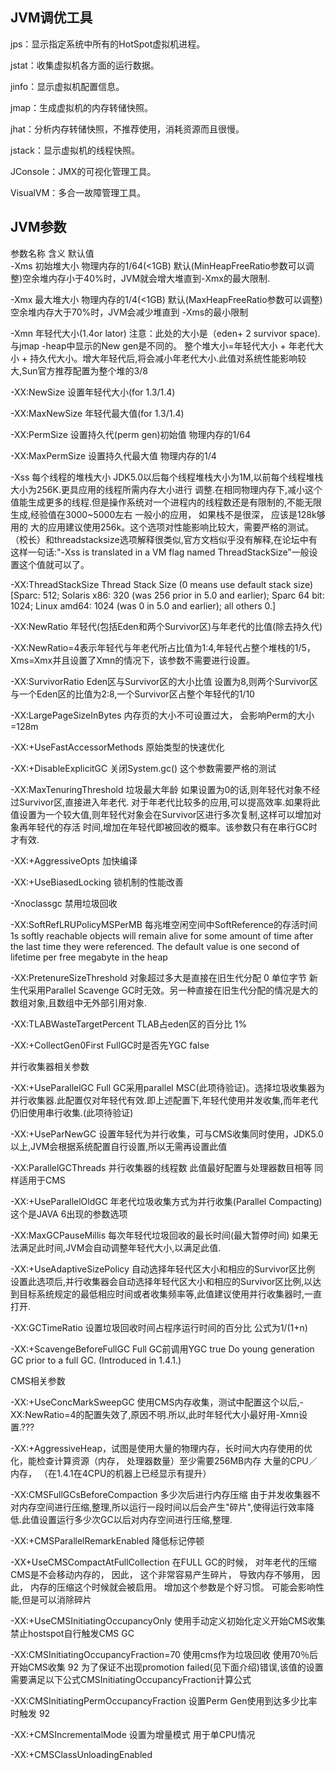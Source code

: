 ## JVM调优工具
jps：显示指定系统中所有的HotSpot虚拟机进程。

jstat：收集虚拟机各方面的运行数据。

jinfo：显示虚拟机配置信息。

jmap：生成虚拟机的内存转储快照。

jhat：分析内存转储快照，不推荐使用，消耗资源而且很慢。

jstack：显示虚拟机的线程快照。

JConsole：JMX的可视化管理工具。

VisualVM：多合一故障管理工具。

## JVM参数

参数名称	  含义	    默认值	 
-Xms	初始堆大小	物理内存的1/64(<1GB)	默认(MinHeapFreeRatio参数可以调整)空余堆内存小于40%时，JVM就会增大堆直到-Xmx的最大限制.

-Xmx	最大堆大小	物理内存的1/4(<1GB)	默认(MaxHeapFreeRatio参数可以调整)空余堆内存大于70%时，JVM会减少堆直到 -Xms的最小限制

-Xmn	年轻代大小(1.4or lator)	 	注意：此处的大小是（eden+ 2 survivor space).与jmap -heap中显示的New gen是不同的。
整个堆大小=年轻代大小 + 年老代大小 + 持久代大小。增大年轻代后,将会减小年老代大小.此值对系统性能影响较大,Sun官方推荐配置为整个堆的3/8

-XX:NewSize	设置年轻代大小(for 1.3/1.4)	 	
 
-XX:MaxNewSize	年轻代最大值(for 1.3/1.4)	
 	 
-XX:PermSize	设置持久代(perm gen)初始值	物理内存的1/64	 

-XX:MaxPermSize	设置持久代最大值	物理内存的1/4	 

-Xss	每个线程的堆栈大小	 	JDK5.0以后每个线程堆栈大小为1M,以前每个线程堆栈大小为256K.更具应用的线程所需内存大小进行 调整.在相同物理内存下,减小这个值能生成更多的线程.但是操作系统对一个进程内的线程数还是有限制的,不能无限生成,经验值在3000~5000左右
一般小的应用， 如果栈不是很深， 应该是128k够用的 大的应用建议使用256k。这个选项对性能影响比较大，需要严格的测试。（校长）和threadstacksize选项解释很类似,官方文档似乎没有解释,在论坛中有这样一句话:"-Xss is translated in a VM flag named ThreadStackSize”一般设置这个值就可以了。

-XX:ThreadStackSize	Thread Stack Size	 	(0 means use default stack size) [Sparc: 512; Solaris x86: 320 (was 256 prior in 5.0 and earlier); Sparc 64 bit: 1024; Linux amd64: 1024 (was 0 in 5.0 and earlier); all others 0.]

-XX:NewRatio	年轻代(包括Eden和两个Survivor区)与年老代的比值(除去持久代)	 	

-XX:NewRatio=4表示年轻代与年老代所占比值为1:4,年轻代占整个堆栈的1/5，Xms=Xmx并且设置了Xmn的情况下，该参数不需要进行设置。

-XX:SurvivorRatio	Eden区与Survivor区的大小比值	 	设置为8,则两个Survivor区与一个Eden区的比值为2:8,一个Survivor区占整个年轻代的1/10

-XX:LargePageSizeInBytes	内存页的大小不可设置过大， 会影响Perm的大小	 	=128m

-XX:+UseFastAccessorMethods	原始类型的快速优化	 	 

-XX:+DisableExplicitGC	关闭System.gc()	 	这个参数需要严格的测试

-XX:MaxTenuringThreshold	垃圾最大年龄	 	如果设置为0的话,则年轻代对象不经过Survivor区,直接进入年老代. 对于年老代比较多的应用,可以提高效率.如果将此值设置为一个较大值,则年轻代对象会在Survivor区进行多次复制,这样可以增加对象再年轻代的存活 时间,增加在年轻代即被回收的概率。该参数只有在串行GC时才有效.

-XX:+AggressiveOpts	加快编译	 	 

-XX:+UseBiasedLocking	锁机制的性能改善	 	 

-Xnoclassgc	禁用垃圾回收	 	 

-XX:SoftRefLRUPolicyMSPerMB	每兆堆空闲空间中SoftReference的存活时间	1s	softly reachable objects will remain alive for some amount of time after the last time they were referenced. The default value is one second of lifetime per free megabyte in the heap

-XX:PretenureSizeThreshold	对象超过多大是直接在旧生代分配	0	单位字节 新生代采用Parallel Scavenge GC时无效。另一种直接在旧生代分配的情况是大的数组对象,且数组中无外部引用对象.

-XX:TLABWasteTargetPercent	TLAB占eden区的百分比	1%	 

-XX:+CollectGen0First	FullGC时是否先YGC	false	 

并行收集器相关参数

-XX:+UseParallelGC	Full GC采用parallel MSC(此项待验证)。选择垃圾收集器为并行收集器.此配置仅对年轻代有效.即上述配置下,年轻代使用并发收集,而年老代仍旧使用串行收集.(此项待验证)

-XX:+UseParNewGC	设置年轻代为并行收集，可与CMS收集同时使用，JDK5.0以上,JVM会根据系统配置自行设置,所以无需再设置此值

-XX:ParallelGCThreads	并行收集器的线程数	 	此值最好配置与处理器数目相等 同样适用于CMS

-XX:+UseParallelOldGC	年老代垃圾收集方式为并行收集(Parallel Compacting)	 	这个是JAVA 6出现的参数选项

-XX:MaxGCPauseMillis	每次年轻代垃圾回收的最长时间(最大暂停时间)	 	如果无法满足此时间,JVM会自动调整年轻代大小,以满足此值.

-XX:+UseAdaptiveSizePolicy	自动选择年轻代区大小和相应的Survivor区比例	 	设置此选项后,并行收集器会自动选择年轻代区大小和相应的Survivor区比例,以达到目标系统规定的最低相应时间或者收集频率等,此值建议使用并行收集器时,一直打开.

-XX:GCTimeRatio	设置垃圾回收时间占程序运行时间的百分比	 	公式为1/(1+n)

-XX:+ScavengeBeforeFullGC	Full GC前调用YGC	true	Do young generation GC prior to a full GC. (Introduced in 1.4.1.)

CMS相关参数

-XX:+UseConcMarkSweepGC	使用CMS内存收集，测试中配置这个以后,-XX:NewRatio=4的配置失效了,原因不明.所以,此时年轻代大小最好用-Xmn设置.???

-XX:+AggressiveHeap，试图是使用大量的物理内存，长时间大内存使用的优化，能检查计算资源（内存， 处理器数量）至少需要256MB内存
大量的CPU／内存， （在1.4.1在4CPU的机器上已经显示有提升）

-XX:CMSFullGCsBeforeCompaction	多少次后进行内存压缩	 	由于并发收集器不对内存空间进行压缩,整理,所以运行一段时间以后会产生"碎片",使得运行效率降低.此值设置运行多少次GC以后对内存空间进行压缩,整理.

-XX:+CMSParallelRemarkEnabled	降低标记停顿	 	 

-XX+UseCMSCompactAtFullCollection	在FULL GC的时候， 对年老代的压缩	 	CMS是不会移动内存的， 因此， 这个非常容易产生碎片， 导致内存不够用， 因此， 内存的压缩这个时候就会被启用。 增加这个参数是个好习惯。
可能会影响性能,但是可以消除碎片

-XX:+UseCMSInitiatingOccupancyOnly	使用手动定义初始化定义开始CMS收集	 	禁止hostspot自行触发CMS GC

-XX:CMSInitiatingOccupancyFraction=70	使用cms作为垃圾回收
使用70％后开始CMS收集	92	为了保证不出现promotion failed(见下面介绍)错误,该值的设置需要满足以下公式CMSInitiatingOccupancyFraction计算公式

-XX:CMSInitiatingPermOccupancyFraction	设置Perm Gen使用到达多少比率时触发	92	 

-XX:+CMSIncrementalMode	设置为增量模式	 	用于单CPU情况

-XX:+CMSClassUnloadingEnabled	 	 	 
 	 	

